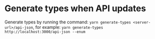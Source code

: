 # Generate types when API updates
Generate types by running the command: `yarn generate-types <server-url>/api-json`, for example: 
`yarn generate-types http://localhost:3000/api-json --enum`